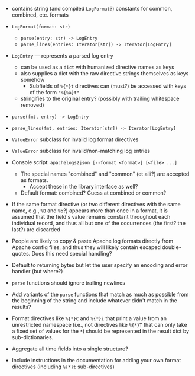- contains string (and compiled `LogFormat`?) constants for common, combined,
  etc. formats
- `LogFormat(format: str)`
    - `parse(entry: str) -> LogEntry`
    - `parse_lines(entries: Iterator[str]) -> Iterator[LogEntry]`
- `LogEntry` — represents a parsed log entry
    - can be used as a `dict` with humanized directive names as keys
    - also supplies a dict with the raw directive strings themselves as keys
      somehow
        - Subfields of `%{*}t` directives can (must?) be accessed with keys of
          the form `"%{%a}t"`
    - stringifies to the original entry? (possibly with trailing whitespace
      removed)
- `parse(fmt, entry) -> LogEntry`
- `parse_lines(fmt, entries: Iterator[str]) -> Iterator[LogEntry]`
- `ValueError` subclass for invalid log format directives
- `ValueError` subclass for invalid/non-matching log entries
- Console script: `apachelogs2json [--format <format>] [<file> ...]`
    - The special names "combined" and "common" (et alii?) are accepted as
      formats.
        - Accept these in the library interface as well?
    - Default format: combined?  Guess at combined or common?

- If the same format directive (or two different directives with the same name,
  e.g., `%B` and `%b`?) appears more than once in a format, it is assumed that
  the field's value remains constant throughout each individual record, and
  thus all but one of the occurrences (the first? the last?) are discarded

- People are likely to copy & paste Apache log formats directly from Apache
  config files, and thus they will likely contain escaped double-quotes.  Does
  this need special handling?

- Default to returning bytes but let the user specify an encoding and error
  handler (but where?)

- `parse` functions should ignore trailing newlines

- Add variants of the `parse` functions that match as much as possible from the
  beginning of the string and include whatever didn't match in the results?

- Format directives like `%{*}C` and `%{*}i` that print a value from an
  unrestricted namespace (i.e., not directives like `%{*}T` that can only take
  a fixed set of values for the `*`) should be represented in the result dict
  by sub-dictionaries.

- Aggregate all time fields into a single structure?

- Include instructions in the documentation for adding your own format
  directives (including `%{*}t` sub-directives)
